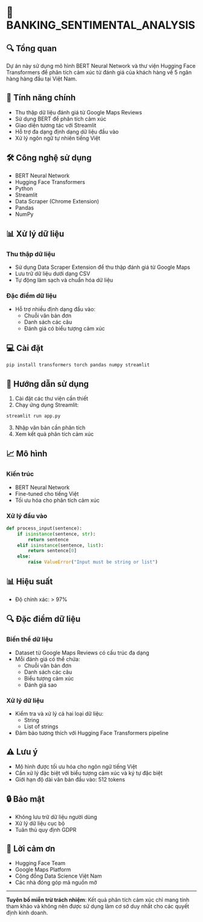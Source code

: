 # 🏦 BANKING_SENTIMENTAL_ANALYSIS

## 🔍 Tổng quan
Dự án này sử dụng mô hình BERT Neural Network và thư viện Hugging Face Transformers để phân tích cảm xúc từ đánh giá của khách hàng về 5 ngân hàng hàng đầu tại Việt Nam.

## 🌟 Tính năng chính
- Thu thập dữ liệu đánh giá từ Google Maps Reviews
- Sử dụng BERT để phân tích cảm xúc
- Giao diện tương tác với Streamlit
- Hỗ trợ đa dạng định dạng dữ liệu đầu vào
- Xử lý ngôn ngữ tự nhiên tiếng Việt

## 🛠 Công nghệ sử dụng
- BERT Neural Network
- Hugging Face Transformers
- Python
- Streamlit
- Data Scraper (Chrome Extension)
- Pandas
- NumPy

## 📊 Xử lý dữ liệu
### Thu thập dữ liệu
- Sử dụng Data Scraper Extension để thu thập đánh giá từ Google Maps
- Lưu trữ dữ liệu dưới dạng CSV
- Tự động làm sạch và chuẩn hóa dữ liệu

### Đặc điểm dữ liệu
- Hỗ trợ nhiều định dạng đầu vào:
  - Chuỗi văn bản đơn
  - Danh sách các câu
  - Đánh giá có biểu tượng cảm xúc

## 💻 Cài đặt
```bash
pip install transformers torch pandas numpy streamlit
```

## 🚀 Hướng dẫn sử dụng
1. Cài đặt các thư viện cần thiết
2. Chạy ứng dụng Streamlit:
```bash
streamlit run app.py
```
3. Nhập văn bản cần phân tích
4. Xem kết quả phân tích cảm xúc

## 📈 Mô hình
### Kiến trúc
- BERT Neural Network
- Fine-tuned cho tiếng Việt
- Tối ưu hóa cho phân tích cảm xúc

### Xử lý đầu vào
```python
def process_input(sentence):
    if isinstance(sentence, str):
        return sentence
    elif isinstance(sentence, list):
        return sentence[0]
    else:
        raise ValueError("Input must be string or list")
```



## 📊 Hiệu suất
- Độ chính xác: > 97%


## 🔍 Đặc điểm dữ liệu
### Biến thể dữ liệu
- Dataset từ Google Maps Reviews có cấu trúc đa dạng
- Mỗi đánh giá có thể chứa:
  - Chuỗi văn bản đơn
  - Danh sách các câu
  - Biểu tượng cảm xúc
  - Đánh giá sao

### Xử lý dữ liệu
- Kiểm tra và xử lý cả hai loại dữ liệu:
  - String
  - List of strings
- Đảm bảo tương thích với Hugging Face Transformers pipeline

## ⚠️ Lưu ý
- Mô hình được tối ưu hóa cho ngôn ngữ tiếng Việt
- Cần xử lý đặc biệt với biểu tượng cảm xúc và ký tự đặc biệt
- Giới hạn độ dài văn bản đầu vào: 512 tokens

## 🔒 Bảo mật
- Không lưu trữ dữ liệu người dùng
- Xử lý dữ liệu cục bộ
- Tuân thủ quy định GDPR

## 🙏 Lời cảm ơn
- Hugging Face Team
- Google Maps Platform
- Cộng đồng Data Science Việt Nam
- Các nhà đóng góp mã nguồn mở

---
**Tuyên bố miễn trừ trách nhiệm**: Kết quả phân tích cảm xúc chỉ mang tính tham khảo và không nên được sử dụng làm cơ sở duy nhất cho các quyết định kinh doanh.
